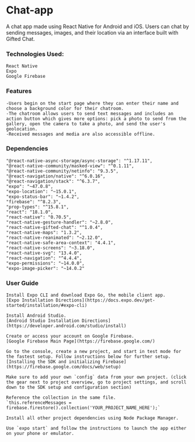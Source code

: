 # Chat-app
A chat app made using React Native for Android and iOS.
Users can chat by sending messages, images, and their location via an interface built with Gifted Chat. 

### Technologies Used:
    React Native
    Expo
    Google Firebase

### Features
    -Users begin on the start page where they can enter their name and choose a background color for their chatroom. 
    -The chatroom allows users to send text messages and includes an action button which gives more options: pick a photo to send from the gallery, open the camera to take a photo, and send the user's geolocation. 
    -Received messages and media are also accessible offline. 

### Dependencies
    "@react-native-async-storage/async-storage": "^1.17.11",
    "@react-native-community/masked-view": "^0.1.11",
    "@react-native-community/netinfo": "9.3.5",
    "@react-navigation/native": "^6.0.16",
    "@react-navigation/stack": "^6.3.7",
    "expo": "~47.0.8",
    "expo-location": "~15.0.1",
    "expo-status-bar": "~1.4.2",
    "firebase": "^8.2.3",
    "prop-types": "^15.8.1",
    "react": "18.1.0",
    "react-native": "0.70.5",
    "react-native-gesture-handler": "~2.8.0",
    "react-native-gifted-chat": "^1.0.4",
    "react-native-maps": "1.3.2",
    "react-native-reanimated": "~2.12.0",
    "react-native-safe-area-context": "4.4.1",
    "react-native-screens": "~3.18.0",
    "react-native-svg": "13.4.0",
    "react-navigation": "^4.4.4",
    "expo-permissions": "~14.0.0",
    "expo-image-picker": "~14.0.2"

### User Guide
    Install Expo CLI and download Expo Go, the mobile client app.
    [Expo Installation Directions](https://docs.expo.dev/get-started/installation/#expo-cli)

    Install Android Studio. 
    [Android Studio Installation Directions](https://developer.android.com/studio/install)

    Create or access your account on Google Firebase. 
    [Google Firebase Main Page](https://firebase.google.com/)

    Go to the console, create a new project, and start in test mode for the fastest setup. Follow instructions below for further setup. 
    [Installing the SDK and initializing Firebase](https://firebase.google.com/docs/web/setup)

    Make sure to add your own `config` data from your own project. (click the gear next to project overview, go to project settings, and scroll down to the SDK setup and configuration section)
  
    Reference the collection in the same file. 
    `this.referenceMessages = firebase.firestore().collection('YOUR_PROJECT_NAME_HERE');`
  
    Install all other project dependencies using Node Package Manager.

    Use `expo start` and follow the instructions to launch the app either on your phone or emulator. 